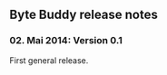 Byte Buddy release notes
------------------------

### 02. Mai 2014: Version 0.1

First general release.
